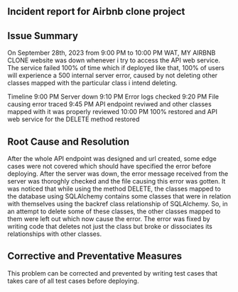 ## Incident report for Airbnb clone project

## Issue Summary
On September 28th, 2023 from 9:00 PM to 10:00 PM WAT, MY AIRBNB CLONE website was down whenever i try to access the API web service. The service failed 100% of time which if deployed like that, 100% of users will experience a 500 internal server error, caused by not deleting other classes mapped with the particular class i intend deleting.

Timeline 9:00 PM Server down 9:10 PM Error logs checked 9:20 PM File causing error traced 9:45 PM API endpoint reviwed and other classes mapped with it was properly reviewed 10:00 PM 100% restored and API web service for the DELETE method restored

## Root Cause and Resolution
After the whole API endpoint was designed and url created, some edge cases were not covered which should have specified the error before deploying. After the server was down, the error message received from the server was thoroghly checked and the file causing this error was gotten. It was noticed that while using the method DELETE, the classes mapped to the database using SQLAlchemy contains some classes that were in relation with themselves using the backref class relationship of SQLAlchemy. So, in an attempt to delete some of these classes, the other classes mapped to them were left out which now cause the error. The error was fixed by writing code that deletes not just the class but broke or dissociates its relationships with other classes.

## Corrective and Preventative Measures
This problem can be corrected and prevented by writing test cases that takes care of all test cases before deploying.
